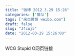 ```yaml
---
title: "微博 2012.3.29 15:26"
categories: ["嘀咕"]
tags: ["来自微博 weibo.com"]
draft: false
slug: "J4cuj5"
date: "2012-03-29 15:26:00"
---
```


<p>WCG Stupid O网页链接 ​​​​</p>
